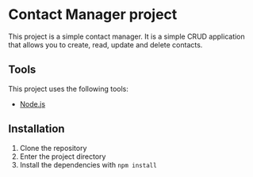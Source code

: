 # Contact Manager project

This project is a simple contact manager. It is a simple CRUD application that allows you to create, read, update and delete contacts.

## Tools

This project uses the following tools:

- [Node.js](https://nodejs.org/en/)

## Installation

1. Clone the repository
2. Enter the project directory
3. Install the dependencies with `npm install`
